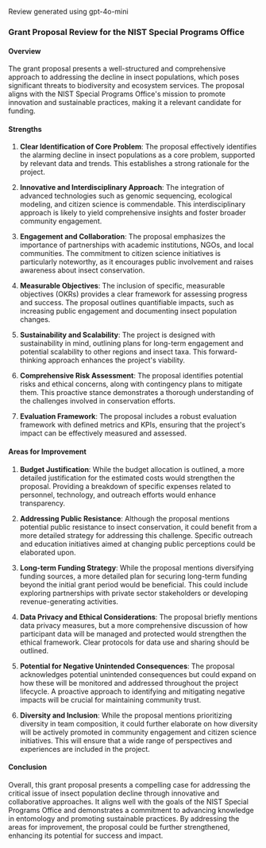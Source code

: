 Review generated using gpt-4o-mini

### Grant Proposal Review for the NIST Special Programs Office

#### Overview
The grant proposal presents a well-structured and comprehensive approach to addressing the decline in insect populations, which poses significant threats to biodiversity and ecosystem services. The proposal aligns with the NIST Special Programs Office's mission to promote innovation and sustainable practices, making it a relevant candidate for funding.

#### Strengths

1. **Clear Identification of Core Problem**: The proposal effectively identifies the alarming decline in insect populations as a core problem, supported by relevant data and trends. This establishes a strong rationale for the project.

2. **Innovative and Interdisciplinary Approach**: The integration of advanced technologies such as genomic sequencing, ecological modeling, and citizen science is commendable. This interdisciplinary approach is likely to yield comprehensive insights and foster broader community engagement.

3. **Engagement and Collaboration**: The proposal emphasizes the importance of partnerships with academic institutions, NGOs, and local communities. The commitment to citizen science initiatives is particularly noteworthy, as it encourages public involvement and raises awareness about insect conservation.

4. **Measurable Objectives**: The inclusion of specific, measurable objectives (OKRs) provides a clear framework for assessing progress and success. The proposal outlines quantifiable impacts, such as increasing public engagement and documenting insect population changes.

5. **Sustainability and Scalability**: The project is designed with sustainability in mind, outlining plans for long-term engagement and potential scalability to other regions and insect taxa. This forward-thinking approach enhances the project's viability.

6. **Comprehensive Risk Assessment**: The proposal identifies potential risks and ethical concerns, along with contingency plans to mitigate them. This proactive stance demonstrates a thorough understanding of the challenges involved in conservation efforts.

7. **Evaluation Framework**: The proposal includes a robust evaluation framework with defined metrics and KPIs, ensuring that the project's impact can be effectively measured and assessed.

#### Areas for Improvement

1. **Budget Justification**: While the budget allocation is outlined, a more detailed justification for the estimated costs would strengthen the proposal. Providing a breakdown of specific expenses related to personnel, technology, and outreach efforts would enhance transparency.

2. **Addressing Public Resistance**: Although the proposal mentions potential public resistance to insect conservation, it could benefit from a more detailed strategy for addressing this challenge. Specific outreach and education initiatives aimed at changing public perceptions could be elaborated upon.

3. **Long-term Funding Strategy**: While the proposal mentions diversifying funding sources, a more detailed plan for securing long-term funding beyond the initial grant period would be beneficial. This could include exploring partnerships with private sector stakeholders or developing revenue-generating activities.

4. **Data Privacy and Ethical Considerations**: The proposal briefly mentions data privacy measures, but a more comprehensive discussion of how participant data will be managed and protected would strengthen the ethical framework. Clear protocols for data use and sharing should be outlined.

5. **Potential for Negative Unintended Consequences**: The proposal acknowledges potential unintended consequences but could expand on how these will be monitored and addressed throughout the project lifecycle. A proactive approach to identifying and mitigating negative impacts will be crucial for maintaining community trust.

6. **Diversity and Inclusion**: While the proposal mentions prioritizing diversity in team composition, it could further elaborate on how diversity will be actively promoted in community engagement and citizen science initiatives. This will ensure that a wide range of perspectives and experiences are included in the project.

#### Conclusion
Overall, this grant proposal presents a compelling case for addressing the critical issue of insect population decline through innovative and collaborative approaches. It aligns well with the goals of the NIST Special Programs Office and demonstrates a commitment to advancing knowledge in entomology and promoting sustainable practices. By addressing the areas for improvement, the proposal could be further strengthened, enhancing its potential for success and impact.